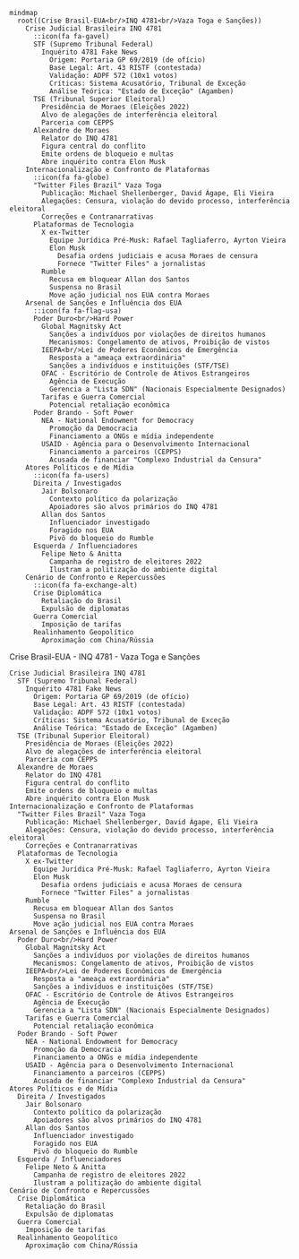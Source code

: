 ```mermaid
mindmap
  root((Crise Brasil-EUA<br/>INQ 4781<br/>Vaza Toga e Sanções))
    Crise Judicial Brasileira INQ 4781
      ::icon(fa fa-gavel)
      STF (Supremo Tribunal Federal)
        Inquérito 4781 Fake News
          Origem: Portaria GP 69/2019 (de ofício)
          Base Legal: Art. 43 RISTF (contestada)
          Validação: ADPF 572 (10x1 votos)
          Críticas: Sistema Acusatório, Tribunal de Exceção
          Análise Teórica: "Estado de Exceção" (Agamben)
      TSE (Tribunal Superior Eleitoral)
        Presidência de Moraes (Eleições 2022)
        Alvo de alegações de interferência eleitoral
        Parceria com CEPPS
      Alexandre de Moraes
        Relator do INQ 4781
        Figura central do conflito
        Emite ordens de bloqueio e multas
        Abre inquérito contra Elon Musk
    Internacionalização e Confronto de Plataformas
      ::icon(fa fa-globe)
      "Twitter Files Brazil" Vaza Toga
        Publicação: Michael Shellenberger, David Ágape, Eli Vieira
        Alegações: Censura, violação do devido processo, interferência eleitoral
        Correções e Contranarrativas
      Plataformas de Tecnologia
        X ex-Twitter
          Equipe Jurídica Pré-Musk: Rafael Tagliaferro, Ayrton Vieira
          Elon Musk
            Desafia ordens judiciais e acusa Moraes de censura
            Fornece "Twitter Files" a jornalistas
        Rumble
          Recusa em bloquear Allan dos Santos
          Suspensa no Brasil
          Move ação judicial nos EUA contra Moraes
    Arsenal de Sanções e Influência dos EUA
      ::icon(fa fa-flag-usa)
      Poder Duro<br/>Hard Power
        Global Magnitsky Act
          Sanções a indivíduos por violações de direitos humanos
          Mecanismos: Congelamento de ativos, Proibição de vistos
        IEEPA<br/>Lei de Poderes Econômicos de Emergência
          Resposta a "ameaça extraordinária"
          Sanções a indivíduos e instituições (STF/TSE)
        OFAC - Escritório de Controle de Ativos Estrangeiros
          Agência de Execução
          Gerencia a "Lista SDN" (Nacionais Especialmente Designados)
        Tarifas e Guerra Comercial
          Potencial retaliação econômica
      Poder Brando - Soft Power
        NEA - National Endowment for Democracy
          Promoção da Democracia
          Financiamento a ONGs e mídia independente
        USAID - Agência para o Desenvolvimento Internacional
          Financiamento a parceiros (CEPPS)
          Acusada de financiar "Complexo Industrial da Censura"
    Atores Políticos e de Mídia
      ::icon(fa fa-users)
      Direita / Investigados
        Jair Bolsonaro
          Contexto político da polarização
          Apoiadores são alvos primários do INQ 4781
        Allan dos Santos
          Influenciador investigado
          Foragido nos EUA
          Pivô do bloqueio do Rumble
      Esquerda / Influenciadores
        Felipe Neto & Anitta
          Campanha de registro de eleitores 2022 
          Ilustram a politização do ambiente digital
    Cenário de Confronto e Repercussões
      ::icon(fa fa-exchange-alt)
      Crise Diplomática
        Retaliação do Brasil
        Expulsão de diplomatas
      Guerra Comercial
        Imposição de tarifas
      Realinhamento Geopolítico
        Aproximação com China/Rússia
```

Crise Brasil-EUA - INQ 4781 - Vaza Toga e Sanções

    Crise Judicial Brasileira INQ 4781
      STF (Supremo Tribunal Federal)
        Inquérito 4781 Fake News
          Origem: Portaria GP 69/2019 (de ofício)
          Base Legal: Art. 43 RISTF (contestada)
          Validação: ADPF 572 (10x1 votos)
          Críticas: Sistema Acusatório, Tribunal de Exceção
          Análise Teórica: "Estado de Exceção" (Agamben)
      TSE (Tribunal Superior Eleitoral)
        Presidência de Moraes (Eleições 2022)
        Alvo de alegações de interferência eleitoral
        Parceria com CEPPS 
      Alexandre de Moraes
        Relator do INQ 4781
        Figura central do conflito
        Emite ordens de bloqueio e multas
        Abre inquérito contra Elon Musk 
    Internacionalização e Confronto de Plataformas
      "Twitter Files Brazil" Vaza Toga
        Publicação: Michael Shellenberger, David Ágape, Eli Vieira
        Alegações: Censura, violação do devido processo, interferência eleitoral
        Correções e Contranarrativas 
      Plataformas de Tecnologia
        X ex-Twitter
          Equipe Jurídica Pré-Musk: Rafael Tagliaferro, Ayrton Vieira
          Elon Musk
            Desafia ordens judiciais e acusa Moraes de censura 
            Fornece "Twitter Files" a jornalistas 
        Rumble
          Recusa em bloquear Allan dos Santos 
          Suspensa no Brasil
          Move ação judicial nos EUA contra Moraes 
    Arsenal de Sanções e Influência dos EUA
      Poder Duro<br/>Hard Power
        Global Magnitsky Act
          Sanções a indivíduos por violações de direitos humanos
          Mecanismos: Congelamento de ativos, Proibição de vistos
        IEEPA<br/>Lei de Poderes Econômicos de Emergência
          Resposta a "ameaça extraordinária"
          Sanções a indivíduos e instituições (STF/TSE)
        OFAC - Escritório de Controle de Ativos Estrangeiros
          Agência de Execução
          Gerencia a "Lista SDN" (Nacionais Especialmente Designados)
        Tarifas e Guerra Comercial
          Potencial retaliação econômica
      Poder Brando - Soft Power
        NEA - National Endowment for Democracy
          Promoção da Democracia
          Financiamento a ONGs e mídia independente
        USAID - Agência para o Desenvolvimento Internacional
          Financiamento a parceiros (CEPPS)
          Acusada de financiar "Complexo Industrial da Censura"
    Atores Políticos e de Mídia
      Direita / Investigados
        Jair Bolsonaro
          Contexto político da polarização
          Apoiadores são alvos primários do INQ 4781
        Allan dos Santos
          Influenciador investigado
          Foragido nos EUA
          Pivô do bloqueio do Rumble
      Esquerda / Influenciadores
        Felipe Neto & Anitta
          Campanha de registro de eleitores 2022
          Ilustram a politização do ambiente digital
    Cenário de Confronto e Repercussões
      Crise Diplomática
        Retaliação do Brasil
        Expulsão de diplomatas
      Guerra Comercial
        Imposição de tarifas
      Realinhamento Geopolítico
        Aproximação com China/Rússia
